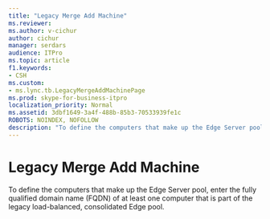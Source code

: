 ```yaml
---
title: "Legacy Merge Add Machine"
ms.reviewer: 
ms.author: v-cichur
author: cichur
manager: serdars
audience: ITPro
ms.topic: article
f1.keywords:
- CSH
ms.custom:
- ms.lync.tb.LegacyMergeAddMachinePage
ms.prod: skype-for-business-itpro
localization_priority: Normal
ms.assetid: 3dbf1649-3a4f-488b-85b3-70533939fe1c
ROBOTS: NOINDEX, NOFOLLOW
description: "To define the computers that make up the Edge Server pool, enter the fully qualified domain name (FQDN) of at least one computer that is part of the legacy load-balanced, consolidated Edge pool."
---
```


# Legacy Merge Add Machine
 
To define the computers that make up the Edge Server pool, enter the fully qualified domain name (FQDN) of at least one computer that is part of the legacy load-balanced, consolidated Edge pool. 
  

